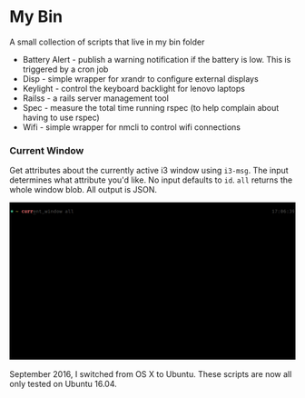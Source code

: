 My Bin
======

A small collection of scripts that live in my bin folder

* Battery Alert - publish a warning notification if the battery is low. This is
  triggered by a cron job
* Disp - simple wrapper for xrandr to configure external displays
* Keylight - control the keyboard backlight for lenovo laptops
* Railss - a rails server management tool
* Spec - measure the total time running rspec (to help complain about having to
  use rspec)
* Wifi - simple wrapper for nmcli to control wifi connections

### Current Window

Get attributes about the currently active i3 window using `i3-msg`. The input determines what attribute you'd like. No input defaults to `id`. `all` returns the whole window blob. All output is JSON.

![current_window demo](https://raw.githubusercontent.com/shreve/dotfiles/master/bin/_demos/current_window.gif)


September 2016, I switched from OS X to Ubuntu. These scripts are now all only
tested on Ubuntu 16.04.
